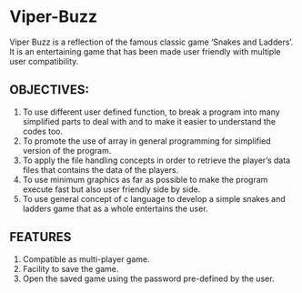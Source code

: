 # Viper-Buzz
Viper Buzz is a reflection of the famous classic game ‘Snakes and Ladders’. It is an entertaining game that has been made user friendly with multiple user compatibility.

## OBJECTIVES:

1. To use different user defined function, to break a program into many simplified parts to deal with and to make it easier to understand the codes too.
2. To promote the use of array in general programming for simplified version of the program.
3. To apply the file handling concepts in order to retrieve the player’s data files that contains the data of the players.
4. To use minimum graphics as far as possible to make the program execute fast but also user friendly side by side.
5. To use general concept of c language to develop a simple snakes and ladders game that as a whole entertains the user.

## FEATURES

1. Compatible as multi-player game.
2. Facility to save the game.
3. Open the saved game using the password pre-defined by the user.
